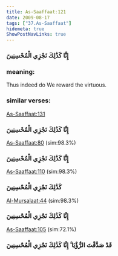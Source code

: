 ```yaml
---
title: As-Saaffaat:121
date: 2009-08-17
tags: ["37.As-Saaffaat"]
hidemeta: true 
ShowPostNavLinks: true 
---
```

### إِنَّا كَذَٰلِكَ نَجْزِي الْمُحْسِنِينَ
### meaning: 
Thus indeed do We reward the virtuous.
### similar verses: 

[As-Saaffaat:131](/37/131)

### إِنَّا كَذَٰلِكَ نَجْزِي الْمُحْسِنِينَ

[As-Saaffaat:80](/37/80) (sim:98.3%)

### إِنَّا كَذَٰلِكَ نَجْزِي الْمُحْسِنِينَ

[As-Saaffaat:110](/37/110) (sim:98.3%)

### كَذَٰلِكَ نَجْزِي الْمُحْسِنِينَ

[Al-Mursalaat:44](/77/44) (sim:98.3%)

### إِنَّا كَذَٰلِكَ نَجْزِي الْمُحْسِنِينَ

[As-Saaffaat:105](/37/105) (sim:72.1%)

### قَدْ صَدَّقْتَ الرُّؤْيَا ۚ إِنَّا كَذَٰلِكَ نَجْزِي الْمُحْسِنِينَ
